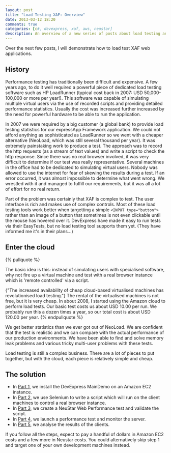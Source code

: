 ```yaml
---
layout: post
title: "Load Testing XAF: Overview"
date: 2013-03-12 18:20
comments: true
categories: [c#, devexpress, xaf, aws, neustar]
description: An overview of a new series of posts about load testing an ASP.NET application based on DevExpress XAF.
---
```


Over the next few posts, I will demonstrate how to load test XAF web applications.

## History ##

Performance testing has traditionally been difficult and expensive. A few years ago, to do it well required a powerful piece of dedicated load testing software such as HP LoadRunner (typical cost back in 2007: USD 50,000-100,000 or more per year!). This software was capable of simulating multiple virtual users via the use of recorded scripts and providing detailed performance statistics. Usually the cost was increased further increased by the need for powerful hardware to be able to run the application.

In 2007 we were required by a big customer (a global bank) to provide load testing statistics for our expressApp Framework application. We could not afford anything as sophisticated as LoadRunner so we went with a cheaper alternative (NeoLoad, which was still several thousand per year). It was extremely painstaking work to produce a test. The approach was to record the http requests (as a stream of text values) and write a script to check the http response. Since there was no real browser involved, it was very difficult to determine if our test was really representative. Several machines in the office had to be dedicated to simulating virtual users. Nobody was allowed to use the internet for fear of skewing the results during a test. If an error occurred, it was almost impossible to determine what went wrong. We wrestled with it and managed to fulfill our requirements, but it was all a lot of effort for no real return.

Part of the problem was certainly that XAF is complex to test. The user interface is rich and makes use of complex controls. Most of these load testing tools work better when targetting a simple `<INPUT type="button">` rather than an image of a button that sometimes is not even clickable until the mouse has hovered over it. DevExpress have made it easy to run tests via their EasyTests, but no load testing tool supports them yet. (They have informed me it's in their plans...)

## Enter the cloud ##

{% pullquote %}

The basic idea is this: instead of simulating users with specialised software, why not fire up a virtual machine and test with a real browser instance which is 'remote controlled' via a script.

{"The increased availability of cheap cloud-based virtualised machines has revolutionised load testing."} The rental of the virtualised machines is not free, but it is very cheap.  In about 2008, I started using the Amazon cloud to perform load tests. Our basic test costs us about USD 10.00 per run. We probably run this a dozen times a year, so our total cost is about USD 120.00 per year.
{% endpullquote %}

We get better statistics than we ever got out of NeoLoad. We are confident that the test is realistic and we can compare with the actual performance of our production environments. We have been able to find and solve memory leak problems and various tricky multi-user problems with these tests.

Load testing is still a complex business. There are a lot of pieces to put together, but with the cloud, each piece is relatively simple and cheap.

## The solution ##

* In [Part 1](/load-testing-xaf-part-1-deploying/), we install the DevExpress MainDemo on an Amazon EC2 instance.
* In [Part 2](/load-testing-xaf-part-2-selenium/), we use Selenium to write a script which will run on the client machines to control a real browser instance.
* In [Part 3](/load-testing-xaf-part-3-uploading-and-validating-the-virtual-user-script/), we create a NeuStar Web Performance test and validate the script.
* In [Part 4](/load-testing-xaf-part-4-launching-the-load-test/), we launch a performance test and monitor the server.
* In [Part 5](/load-testing-xaf-part-5-analysis/), we analyse the results of the clients.

If you follow all the steps, expect to pay a handful of dollars in Amazon EC2 costs and a few more in Neustar costs. You could alternatively skip step 1 and target one of your own development machines instead.